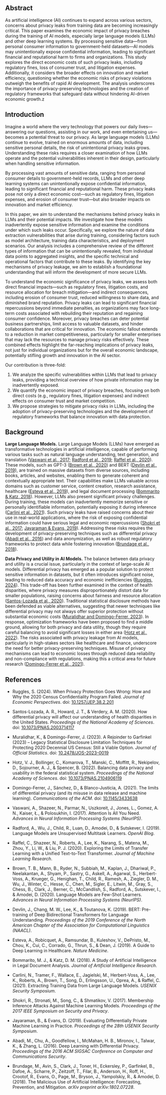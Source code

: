 ## Abstract


As artificial intelligence (AI) continues to expand across various sectors, concerns about privacy leaks from training data are becoming increasingly critical. This paper examines the economic impact of privacy breaches during the training of AI models, especially large language models (LLMs) and other deep learning systems. By processing sensitive data—from personal consumer information to government-held datasets—AI models may unintentionally expose confidential information, leading to significant financial and reputational harm to firms and organizations. This study explores the direct economic costs of such privacy leaks, including regulatory fines, loss of consumer trust, and litigation expenses. Additionally, it considers the broader effects on innovation and market efficiency, questioning whether the economic risks of privacy violations outweigh the benefits of rapid AI development. The analysis underscores the importance of privacy-preserving technologies and the creation of regulatory frameworks that safeguard data without hindering AI-driven economic growth.z


## Introduction

Imagine a world where the very technology that powers our daily lives—answering our questions, assisting in our work, and even entertaining us—becomes a potential threat to our privacy. As large language models (LLMs) continue to evolve, trained on enormous amounts of data, including sensitive personal details, the risk of unintentional privacy leaks grows. Understanding these risks requires a closer examination of how LLMs operate and the potential vulnerabilities inherent in their design, particularly when handling sensitive information.

By processing vast amounts of sensitive data, ranging from personal consumer details to government-held records, LLMs and other deep learning systems can unintentionally expose confidential information, leading to significant financial and reputational harm. These privacy leaks pose not only a direct economic cost—such as regulatory fines, litigation expenses, and erosion of consumer trust—but also broader impacts on innovation and market efficiency.

In this paper, we aim to understand the mechanisms behind privacy leaks in LLMs and their potential impacts. We investigate how these models inadvertently expose sensitive information and examine the conditions under which such leaks occur. Specifically, we explore the nature of data extraction vulnerabilities that arise during training, considering factors such as model architecture, training data characteristics, and deployment scenarios. Our analysis includes a comprehensive review of the different types of information that can be unintentionally revealed, from individual data points to aggregated insights, and the specific technical and operational factors that contribute to these leaks. By identifying the key mechanisms of privacy leakage, we aim to establish a foundational understanding that will inform the development of more secure LLMs.

To understand the economic significance of privacy leaks, we assess both direct financial impacts—such as regulatory fines, litigation costs, and resource allocation for breach mitigation—and indirect consequences, including erosion of consumer trust, reduced willingness to share data, and diminished brand reputation. Privacy leaks can lead to significant financial repercussions beyond immediate penalties, as organizations may face long-term costs associated with rebuilding their reputation and regaining consumer confidence. Moreover, privacy breaches can deter potential business partnerships, limit access to valuable datasets, and hinder collaborations that are critical for innovation. The economic fallout extends to a reduction in market competitiveness, particularly for smaller enterprises that may lack the resources to manage privacy risks effectively. These combined effects highlight the far-reaching implications of privacy leaks, not just for individual organizations but for the overall economic landscape, potentially stifling growth and innovation in the AI sector.

Our contribution is three-fold:

1. We analyze the specific vulnerabilities within LLMs that lead to privacy leaks, providing a technical overview of how private information may be inadvertently exposed.
2. We quantify the economic impact of privacy breaches, focusing on both direct costs (e.g., regulatory fines, litigation expenses) and indirect effects on consumer trust and market competition.
3. We propose strategies to mitigate privacy risks in LLMs, including the adoption of privacy-preserving technologies and the development of regulatory frameworks that balance innovation with data protection.




## Background


**Large Language Models.** Large Language Models (LLMs) have emerged as transformative technologies in artificial intelligence, capable of performing various tasks such as natural language understanding, text generation, and translation ([Vaswani et al., 2017](#attention_vaswani_2017); [Radford et al., 2019](#unsupervised_radford_2019); [Raffel et al., 2020](#limits_raffel_2020)). These models, such as GPT-3 ([Brown et al., 2020](#fewshot_brown_2020)) and BERT ([Devlin et al., 2019](#bert_devlin_2019)), are trained on massive datasets from diverse sources, including books, articles, and websites, enabling them to generate coherent and contextually appropriate text. Their capabilities make LLMs valuable across domains such as customer service, content creation, research assistance, healthcare ([Esteva et al., 2019](#healthcare_esteva_2019)), and legal document processing ([Bommarito & Katz, 2018](#legal_bommarito_2018)). However, LLMs also present significant privacy challenges. During training, these models can inadvertently memorize sensitive or personally identifiable information, potentially exposing it during inference ([Carlini et al., 2021](#extracting_carlini_2021)). Such privacy leaks have raised concerns about their use in real-world applications, where the risk of exposing confidential information could have serious legal and economic repercussions ([Shokri et al., 2017](#membership_shokri_2017); [Jayaraman & Evans, 2019](#privacy_jayaraman_2019)). Addressing these risks requires the development of privacy-preserving techniques such as differential privacy ([Abadi et al., 2016](#differential_abadi_2016)) and data anonymization, as well as robust regulatory frameworks to protect data while fostering innovation ([Brundage et al., 2018](#malicious_brundage_2018)).

**Data Privacy and Utility in AI Models.** The balance between data privacy and utility is a crucial issue, particularly in the context of large-scale AI models. Differential privacy has emerged as a popular solution to protect sensitive information in datasets, but it often introduces significant noise, leading to reduced data accuracy and economic inefficiencies ([Ruggles, 2024](#privacy_ruggles_2024)). This trade-off has been further examined in the context of health disparities, where privacy measures disproportionately distort data for smaller populations, raising concerns about fairness and resource allocation ([Santos-Lozada et al., 2020](#differential_santoslozada_2020)).
Traditional statistical disclosure methods have been defended as viable alternatives, suggesting that newer techniques like differential privacy may not always offer superior protection without substantial economic costs ([Muralidhar and Domingo-Ferrer, 2023](#rejoinder_muralidhar_2023)). In response, optimization frameworks have been proposed to find a middle ground, allowing for both privacy and data utility, though they require careful balancing to avoid significant losses in either area ([Hotz et al., 2022](#balancing_hotz_2022)).
The risks associated with privacy leakage from AI models, particularly in high-stakes sectors like healthcare and finance, underscore the need for better privacy-preserving techniques. Misuse of privacy mechanisms can lead to economic losses through reduced data reliability and non-compliance with regulations, making this a critical area for future research ([Domingo-Ferrer et al., 2021](#limits_domingoferrer_2021)).

## References

- <a id="privacy_ruggles_2024"></a>Ruggles, S. (2024). When Privacy Protection Goes Wrong: How and Why the 2020 Census Confidentiality Program Failed. *Journal of Economic Perspectives*. doi: [10.1257/JEP.38.2.201](https://doi.org/10.1257/JEP.38.2.201)
- <a id="differential_santoslozada_2020"></a>Santos-Lozada, A. R., Howard, J. T., & Verdery, A. M. (2020). How differential privacy will affect our understanding of health disparities in the United States. *Proceedings of the National Academy of Sciences*. doi: [10.1073/PNAS.2003714117](https://doi.org/10.1073/PNAS.2003714117)
- <a id="rejoinder_muralidhar_2023"></a>Muralidhar, K., & Domingo-Ferrer, J. (2023). A Rejoinder to Garfinkel (2023) – Legacy Statistical Disclosure Limitation Techniques for Protecting 2020 Decennial US Census: Still a Viable Option. *Journal of Official Statistics*. doi: [10.2478/JOS-2023-0019](https://doi.org/10.2478/JOS-2023-0019)
- <a id="balancing_hotz_2022"></a>Hotz, V. J., Bollinger, C., Komarova, T., Manski, C., Moffitt, R., Nekipelov, D., Sojourner, A. J., & Spencer, B. (2022). Balancing data privacy and usability in the federal statistical system. *Proceedings of the National Academy of Sciences*. doi: [10.1073/PNAS.2104906119](https://doi.org/10.1073/PNAS.2104906119)
- <a id="limits_domingoferrer_2021"></a>Domingo-Ferrer, J., Sánchez, D., & Blanco-Justicia, A. (2021). The limits of differential privacy (and its misuse in data release and machine learning). *Communications of the ACM*. doi: [10.1145/3433638](https://doi.org/10.1145/3433638)

- <a id="attention_vaswani_2017"></a>Vaswani, A., Shazeer, N., Parmar, N., Uszkoreit, J., Jones, L., Gomez, A. N., Kaiser, Ł., & Polosukhin, I. (2017). Attention Is All You Need. *Advances in Neural Information Processing Systems (NeurIPS)*.
- <a id="unsupervised_radford_2019"></a>Radford, A., Wu, J., Child, R., Luan, D., Amodei, D., & Sutskever, I. (2019). Language Models are Unsupervised Multitask Learners. *OpenAI Blog*.
- <a id="limits_raffel_2020"></a>Raffel, C., Shazeer, N., Roberts, A., Lee, K., Narang, S., Matena, M., Zhou, Y., Li, W., & Liu, P. J. (2020). Exploring the Limits of Transfer Learning with a Unified Text-to-Text Transformer. *Journal of Machine Learning Research*.
- <a id="fewshot_brown_2020"></a>Brown, T. B., Mann, B., Ryder, N., Subbiah, M., Kaplan, J., Dhariwal, P., Neelakantan, A., Shyam, P., Sastry, G., Askell, A., Agarwal, S., Herbert-Voss, A., Krueger, G., Henighan, T., Child, R., Ramesh, A., Ziegler, D. M., Wu, J., Winter, C., Hesse, C., Chen, M., Sigler, E., Litwin, M., Gray, S., Chess, B., Clark, J., Berner, C., McCandlish, S., Radford, A., Sutskever, I., & Amodei, D. (2020). Language Models are Few-Shot Learners. *Advances in Neural Information Processing Systems (NeurIPS)*.
- <a id="bert_devlin_2019"></a>Devlin, J., Chang, M. W., Lee, K., & Toutanova, K. (2019). BERT: Pre-training of Deep Bidirectional Transformers for Language Understanding. *Proceedings of the 2019 Conference of the North American Chapter of the Association for Computational Linguistics (NAACL)*.
- <a id="healthcare_esteva_2019"></a>Esteva, A., Robicquet, A., Ramsundar, B., Kuleshov, V., DePristo, M., Chou, K., Cui, C., Corrado, G., Thrun, S., & Dean, J. (2019). A Guide to Deep Learning in Healthcare. *Nature Medicine*.
- <a id="legal_bommarito_2018"></a>Bommarito, M. J., & Katz, D. M. (2018). A Study of Artificial Intelligence in Legal Document Analysis. *Journal of Artificial Intelligence Research*.
- <a id="extracting_carlini_2021"></a>Carlini, N., Tramer, F., Wallace, E., Jagielski, M., Herbert-Voss, A., Lee, K., Roberts, A., Brown, T., Song, D., Erlingsson, U., Oprea, A., & Raffel, C. (2021). Extracting Training Data from Large Language Models. *USENIX Security Symposium*.
- <a id="membership_shokri_2017"></a>Shokri, R., Stronati, M., Song, C., & Shmatikov, V. (2017). Membership Inference Attacks Against Machine Learning Models. *Proceedings of the 2017 IEEE Symposium on Security and Privacy*.
- <a id="privacy_jayaraman_2019"></a>Jayaraman, B., & Evans, D. (2019). Evaluating Differentially Private Machine Learning in Practice. *Proceedings of the 28th USENIX Security Symposium*.
- <a id="differential_abadi_2016"></a>Abadi, M., Chu, A., Goodfellow, I., McMahan, H. B., Mironov, I., Talwar, K., & Zhang, L. (2016). Deep Learning with Differential Privacy. *Proceedings of the 2016 ACM SIGSAC Conference on Computer and Communications Security*.
- <a id="malicious_brundage_2018"></a>Brundage, M., Avin, S., Clark, J., Toner, H., Eckersley, P., Garfinkel, B., Dafoe, A., Scharre, P., Zeitzoff, T., Filar, B., Anderson, H., Roff, H., Crootof, R., Evans, O., Page, M., Bryson, J., Yampolskiy, R., & Amodei, D. (2018). The Malicious Use of Artificial Intelligence: Forecasting, Prevention, and Mitigation. *arXiv preprint arXiv:1802.07228*.
